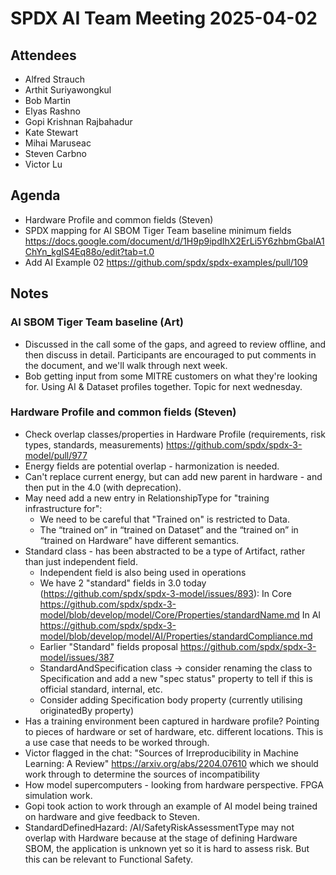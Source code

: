# SPDX AI Team Meeting 2025-04-02

## Attendees

- Alfred Strauch
- Arthit Suriyawongkul
- Bob Martin
- Elyas Rashno
- Gopi Krishnan Rajbahadur
- Kate Stewart
- Mihai Maruseac
- Steven Carbno
- Victor Lu

## Agenda

- Hardware Profile and common fields (Steven)
- SPDX mapping for AI SBOM Tiger Team baseline minimum fields
  https://docs.google.com/document/d/1H9p9ipdIhX2ErLi5Y6zhbmGbalA1ChYn_kgIS4Eq88o/edit?tab=t.0
- Add AI Example 02
  https://github.com/spdx/spdx-examples/pull/109

## Notes

### AI SBOM Tiger Team baseline (Art)

- Discussed in the call some of the gaps, and agreed to review offline, and then discuss in detail.
  Participants are encouraged to put comments in the document, and we'll walk through next week.
- Bob getting input from some MITRE customers on what they're looking for.
  Using AI & Dataset profiles together. Topic for next wednesday.

### Hardware Profile and common fields (Steven)

- Check overlap classes/properties in Hardware Profile (requirements, risk types, standards, measurements)
  https://github.com/spdx/spdx-3-model/pull/977
- Energy fields are potential overlap - harmonization is needed.
- Can't replace current energy, but can add new parent in hardware - and then put in the 4.0 (with deprecation).
- May need add a new entry in RelationshipType for "training infrastructure for":
  - We need to be careful that "Trained on" is restricted to Data.
  - The “trained on” in “trained on Dataset” and the “trained on” in “trained on Hardware” have different semantics.
- Standard class - has been abstracted to be a type of Artifact, rather than just independent field.
  - Independent field is also being used in operations
  - We have 2 "standard" fields in 3.0 today (https://github.com/spdx/spdx-3-model/issues/893):
    In Core https://github.com/spdx/spdx-3-model/blob/develop/model/Core/Properties/standardName.md
    In AI https://github.com/spdx/spdx-3-model/blob/develop/model/AI/Properties/standardCompliance.md
  - Earlier "Standard" fields proposal https://github.com/spdx/spdx-3-model/issues/387
  - StandardAndSpecification class -> consider renaming the class to Specification and add a new "spec status" property to tell if this is official standard, internal, etc.
  - Consider adding Specification body property (currently utilising originatedBy property)
- Has a training environment been captured in hardware profile?
  Pointing to pieces of hardware or set of hardware, etc. different locations.
  This is a use case that needs to be worked through.
- Victor flagged in the chat: "Sources of Irreproducibility in Machine Learning: A Review" https://arxiv.org/abs/2204.07610 which we should work through to determine the sources of incompatibility
- How model supercomputers - looking from hardware perspective. FPGA simulation work.
- Gopi took action to work through an example of AI model being trained on hardware and give feedback to Steven.
- StandardDefinedHazard: /AI/SafetyRiskAssessmentType may not overlap with Hardware because at the stage of defining Hardware SBOM, the application is unknown yet so it is hard to assess risk. But this can be relevant to Functional Safety.
